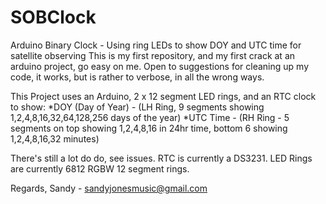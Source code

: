 # SOBClock
Arduino Binary Clock - Using ring LEDs to show DOY and UTC time for satellite observing
This is my first repository, and my first crack at an arduino project, go easy on me.
Open to suggestions for cleaning up my code, it works, but is rather to verbose, in all the wrong ways.

This Project uses an Arduino, 2 x 12 segment LED rings, and an RTC clock to show:
*DOY (Day of Year) - (LH Ring, 9 segments showing 1,2,4,8,16,32,64,128,256 days of the year) 
*UTC Time - (RH Ring - 5 segments on top showing 1,2,4,8,16 in 24hr time, bottom 6 showing 1,2,4,8,16,32 minutes)

There's still a lot do do, see issues.
RTC is currently a DS3231.
LED Rings are currently 6812 RGBW 12 segment rings.

Regards,
Sandy - sandyjonesmusic@gmail.com

